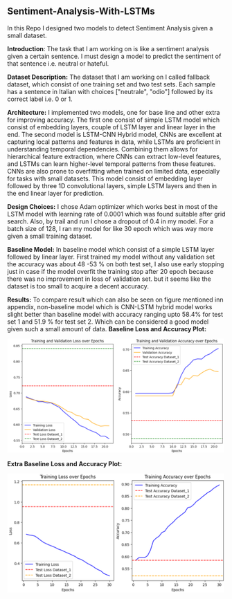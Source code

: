 ## Sentiment-Analysis-With-LSTMs
In this Repo I designed two models to detect Sentiment Analysis given a small dataset.

**Introduction**:
The task that I am working on is like a sentiment analysis given a certain sentence. I must design a model to predict the sentiment of that sentence i.e. neutral or hateful.

**Dataset Description:**
The dataset that I am working on I called fallback dataset, which consist of one training set and two test sets. Each sample has a sentence in Italian with choices ["neutrale", "odio"] followed by its correct label i.e. 0 or 1.

**Architecture:**
I implemented two models, one for base line and other extra for improving accuracy. The first one consist of simple LSTM model which consist of embedding layers, couple of LSTM layer and linear layer in the end. The second model is LSTM-CNN Hybrid model, CNNs are excellent at capturing local patterns and features in data, while LSTMs are proficient in understanding temporal dependencies. Combining them allows for hierarchical feature extraction, where CNNs can extract low-level features, and LSTMs can learn higher-level temporal patterns from these features. CNNs are also prone to overfitting when trained on limited data, especially for tasks with small datasets. This model consist of embedding layer followed by three 1D convolutional layers, simple LSTM layers and then in the end linear layer for prediction.

**Design Choices:**
I chose Adam optimizer which works best in most of the LSTM model with learning rate of 0.0001 which was found suitable after grid search. Also, by trail and run I chose a dropout of 0.4 in my model. For a batch size of 128, I ran my model for like 30 epoch which was way more given a small training dataset.

**Baseline Model:**
In baseline model which consist of a simple LSTM layer followed by linear layer. First trained my model without any validation set the accuracy was about 48 -53 % on both test set, I also use early stopping just in case if the model overfit the training stop after 20 epoch because there was no improvement in loss of validation set. but it seems like the dataset is too small to acquire a decent accuracy.

**Results:**
To compare result which can also be seen on figure mentioned inn appendix, non-baseline model which is CNN-LSTM hybrid model works slight better than baseline model with accuracy ranging upto 58.4% for test set 1 and 51.9 % for test set 2. Which can be considered a good model given such a small amount of data.
**Baseline Loss and Accuracy Plot:**
<div>

<img src="https://github.com/shahkarKhan24/Sentiment-Analysis-With-LSTMs/blob/main/Images/baseline.png" width="500" alt="Baseline"/>
</div>

**Extra Baseline Loss and Accuracy Plot:**
<div>

<img src="https://github.com/shahkarKhan24/Sentiment-Analysis-With-LSTMs/blob/main/Images/Extra-Baseline.png" width="500" alt="Extra Baseline"/>
</div>
